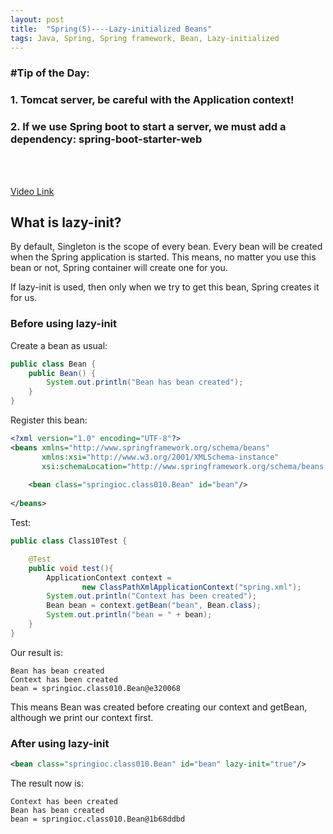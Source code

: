 ```yaml
---
layout: post
title:  "Spring(5)----Lazy-initialized Beans"
tags: Java, Spring, Spring framework, Bean, Lazy-initialized
---
```

### \#Tip of the Day: 
### 1. Tomcat server, be careful with the Application context!
### 2. If we use Spring boot to start a server, we must add a dependency: spring-boot-starter-web

<br/><br/>

[Video Link](https://www.imooc.com/video/19054/0)

## What is lazy-init?

By default, Singleton is the scope of every bean. Every bean will be created when the Spring
application is started. This means, no matter you use this bean or not, Spring container will 
create one for you. 

If lazy-init is used, then only when we try to get this bean, Spring creates it for us.

### Before using lazy-init

Create a bean as usual:

```java
public class Bean {
    public Bean() {
        System.out.println("Bean has bean created");
    }
}
```

Register this bean:

```xml
<?xml version="1.0" encoding="UTF-8"?>
<beans xmlns="http://www.springframework.org/schema/beans"
       xmlns:xsi="http://www.w3.org/2001/XMLSchema-instance"
       xsi:schemaLocation="http://www.springframework.org/schema/beans http://www.springframework.org/schema/beans/spring-beans.xsd">
    
    <bean class="springioc.class010.Bean" id="bean"/>
    
</beans>
```

Test:

```java
public class Class10Test {

    @Test
    public void test(){
        ApplicationContext context =
                new ClassPathXmlApplicationContext("spring.xml");
        System.out.println("Context has been created");
        Bean bean = context.getBean("bean", Bean.class);
        System.out.println("bean = " + bean);
    }
}

```

Our result is:

```
Bean has bean created
Context has been created
bean = springioc.class010.Bean@e320068
```

This means Bean was created before creating our context and getBean, although we print our context first.


### After using lazy-init

```xml
<bean class="springioc.class010.Bean" id="bean" lazy-init="true"/>
```

The result now is:

```
Context has been created
Bean has bean created
bean = springioc.class010.Bean@1b68ddbd
```

